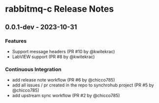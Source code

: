 # rabbitmq-c Release Notes

## 0.0.1-dev - 2023-10-31

### Features

- Support message headers (PR #10 by @kwitekrac)
- LabVIEW support (PR #8 by @kwitekrac)

### Continuous Integration

- add release note workflow (PR #6 by @chicco785)
- add all issues / pr created in the repo to synchrohub project (PR #5 by
  @chicco785)
- add upstream sync workflow (PR #2 by @chicco785)
